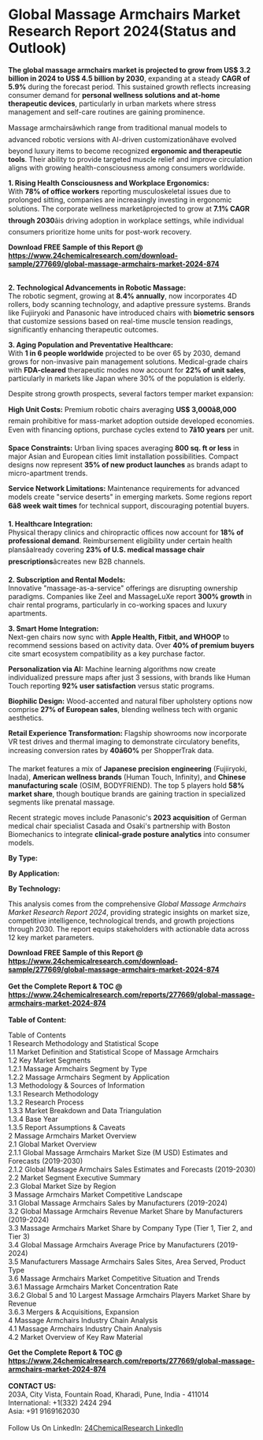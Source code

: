 <h1>Global Massage Armchairs Market Research Report 2024(Status and Outlook)</h1><p><strong>The global massage armchairs market is projected to grow from US$ 3.2 billion in 2024 to US$ 4.5 billion by 2030</strong>, expanding at a steady <strong>CAGR of 5.9%</strong> during the forecast period. This sustained growth reflects increasing consumer demand for <strong>personal wellness solutions and at-home therapeutic devices</strong>, particularly in urban markets where stress management and self-care routines are gaining prominence.</p><p>Massage armchairsâwhich range from traditional manual models to advanced robotic versions with AI-driven customizationâhave evolved beyond luxury items to become recognized <strong>ergonomic and therapeutic tools</strong>. Their ability to provide targeted muscle relief and improve circulation aligns with growing health-consciousness among consumers worldwide.</p><p><strong>1. Rising Health Consciousness and Workplace Ergonomics:</strong><br>
With <strong>78% of office workers</strong> reporting musculoskeletal issues due to prolonged sitting, companies are increasingly investing in ergonomic solutions. The corporate wellness marketâprojected to grow at <strong>7.1% CAGR through 2030</strong>âis driving adoption in workplace settings, while individual consumers prioritize home units for post-work recovery.</p><div><b>Download FREE Sample of this Report @ 
            <a href="https://www.24chemicalresearch.com/download-sample/277669/global-massage-armchairs-market-2024-874">
            https://www.24chemicalresearch.com/download-sample/277669/global-massage-armchairs-market-2024-874</a></b></div><br><p><strong>2. Technological Advancements in Robotic Massage:</strong><br>
The robotic segment, growing at <strong>8.4% annually</strong>, now incorporates 4D rollers, body scanning technology, and adaptive pressure systems. Brands like Fujiiryoki and Panasonic have introduced chairs with <strong>biometric sensors</strong> that customize sessions based on real-time muscle tension readings, significantly enhancing therapeutic outcomes.</p><p><strong>3. Aging Population and Preventative Healthcare:</strong><br>
With <strong>1 in 6 people worldwide</strong> projected to be over 65 by 2030, demand grows for non-invasive pain management solutions. Medical-grade chairs with <strong>FDA-cleared</strong> therapeutic modes now account for <strong>22% of unit sales</strong>, particularly in markets like Japan where 30% of the population is elderly.</p><p>Despite strong growth prospects, several factors temper market expansion:</p><p><strong>High Unit Costs:</strong> Premium robotic chairs averaging <strong>US$ 3,000â8,000</strong> remain prohibitive for mass-market adoption outside developed economies. Even with financing options, purchase cycles extend to <strong>7â10 years</strong> per unit.</p><p><strong>Space Constraints:</strong> Urban living spaces averaging <strong>800 sq. ft or less</strong> in major Asian and European cities limit installation possibilities. Compact designs now represent <strong>35% of new product launches</strong> as brands adapt to micro-apartment trends.</p><p><strong>Service Network Limitations:</strong> Maintenance requirements for advanced models create "service deserts" in emerging markets. Some regions report <strong>6â8 week wait times</strong> for technical support, discouraging potential buyers.</p><p><strong>1. Healthcare Integration:</strong><br>
Physical therapy clinics and chiropractic offices now account for <strong>18% of professional demand</strong>. Reimbursement eligibility under certain health plansâalready covering <strong>23% of U.S. medical massage chair prescriptions</strong>âcreates new B2B channels.</p><p><strong>2. Subscription and Rental Models:</strong><br>
Innovative "massage-as-a-service" offerings are disrupting ownership paradigms. Companies like Zeel and MassageLuXe report <strong>300% growth</strong> in chair rental programs, particularly in co-working spaces and luxury apartments.</p><p><strong>3. Smart Home Integration:</strong><br>
Next-gen chairs now sync with <strong>Apple Health, Fitbit, and WHOOP</strong> to recommend sessions based on activity data. Over <strong>40% of premium buyers</strong> cite smart ecosystem compatibility as a key purchase factor.</p><p><strong>Personalization via AI:</strong> Machine learning algorithms now create individualized pressure maps after just 3 sessions, with brands like Human Touch reporting <strong>92% user satisfaction</strong> versus static programs.</p><p><strong>Biophilic Design:</strong> Wood-accented and natural fiber upholstery options now comprise <strong>27% of European sales</strong>, blending wellness tech with organic aesthetics.</p><p><strong>Retail Experience Transformation:</strong> Flagship showrooms now incorporate VR test drives and thermal imaging to demonstrate circulatory benefits, increasing conversion rates by <strong>40â60%</strong> per ShopperTrak data.</p><p>The market features a mix of <strong>Japanese precision engineering</strong> (Fujiiryoki, Inada), <strong>American wellness brands</strong> (Human Touch, Infinity), and <strong>Chinese manufacturing scale</strong> (OSIM, BODYFRIEND). The top 5 players hold <strong>58% market share</strong>, though boutique brands are gaining traction in specialized segments like prenatal massage.</p><p>Recent strategic moves include Panasonic's <strong>2023 acquisition</strong> of German medical chair specialist Casada and Osaki's partnership with Boston Biomechanics to integrate <strong>clinical-grade posture analytics</strong> into consumer models.</p><p><strong>By Type:</strong></p><p><strong>By Application:</strong></p><p><strong>By Technology:</strong></p><p>This analysis comes from the comprehensive <em>Global Massage Armchairs Market Research Report 2024</em>, providing strategic insights on market size, competitive intelligence, technological trends, and growth projections through 2030. The report equips stakeholders with actionable data across 12 key market parameters.</p><div><b>Download FREE Sample of this Report @ 
            <a href="https://www.24chemicalresearch.com/download-sample/277669/global-massage-armchairs-market-2024-874">
            https://www.24chemicalresearch.com/download-sample/277669/global-massage-armchairs-market-2024-874</a></b></div><br><div><b>Get the Complete Report & TOC @ 
            <a href="https://www.24chemicalresearch.com/reports/277669/global-massage-armchairs-market-2024-874">
            https://www.24chemicalresearch.com/reports/277669/global-massage-armchairs-market-2024-874</a></b></div><br>
            <b>Table of Content:</b><p>Table of Contents<br />
1 Research Methodology and Statistical Scope<br />
1.1 Market Definition and Statistical Scope of Massage Armchairs<br />
1.2 Key Market Segments<br />
1.2.1 Massage Armchairs Segment by Type<br />
1.2.2 Massage Armchairs Segment by Application<br />
1.3 Methodology & Sources of Information<br />
1.3.1 Research Methodology<br />
1.3.2 Research Process<br />
1.3.3 Market Breakdown and Data Triangulation<br />
1.3.4 Base Year<br />
1.3.5 Report Assumptions & Caveats<br />
2 Massage Armchairs Market Overview<br />
2.1 Global Market Overview<br />
2.1.1 Global Massage Armchairs Market Size (M USD) Estimates and Forecasts (2019-2030)<br />
2.1.2 Global Massage Armchairs Sales Estimates and Forecasts (2019-2030)<br />
2.2 Market Segment Executive Summary<br />
2.3 Global Market Size by Region<br />
3 Massage Armchairs Market Competitive Landscape<br />
3.1 Global Massage Armchairs Sales by Manufacturers (2019-2024)<br />
3.2 Global Massage Armchairs Revenue Market Share by Manufacturers (2019-2024)<br />
3.3 Massage Armchairs Market Share by Company Type (Tier 1, Tier 2, and Tier 3)<br />
3.4 Global Massage Armchairs Average Price by Manufacturers (2019-2024)<br />
3.5 Manufacturers Massage Armchairs Sales Sites, Area Served, Product Type<br />
3.6 Massage Armchairs Market Competitive Situation and Trends<br />
3.6.1 Massage Armchairs Market Concentration Rate<br />
3.6.2 Global 5 and 10 Largest Massage Armchairs Players Market Share by Revenue<br />
3.6.3 Mergers & Acquisitions, Expansion<br />
4 Massage Armchairs Industry Chain Analysis<br />
4.1 Massage Armchairs Industry Chain Analysis<br />
4.2 Market Overview of Key Raw Material</p><div><b>Get the Complete Report & TOC @ 
            <a href="https://www.24chemicalresearch.com/reports/277669/global-massage-armchairs-market-2024-874">
            https://www.24chemicalresearch.com/reports/277669/global-massage-armchairs-market-2024-874</a></b></div><br><b>CONTACT US:</b><br>
            203A, City Vista, Fountain Road, Kharadi, Pune, India - 411014<br>
            International: +1(332) 2424 294<br>
            Asia: +91 9169162030 <br><br>
            Follow Us On LinkedIn: <a href="https://www.linkedin.com/company/24chemicalresearch/">24ChemicalResearch LinkedIn</a>